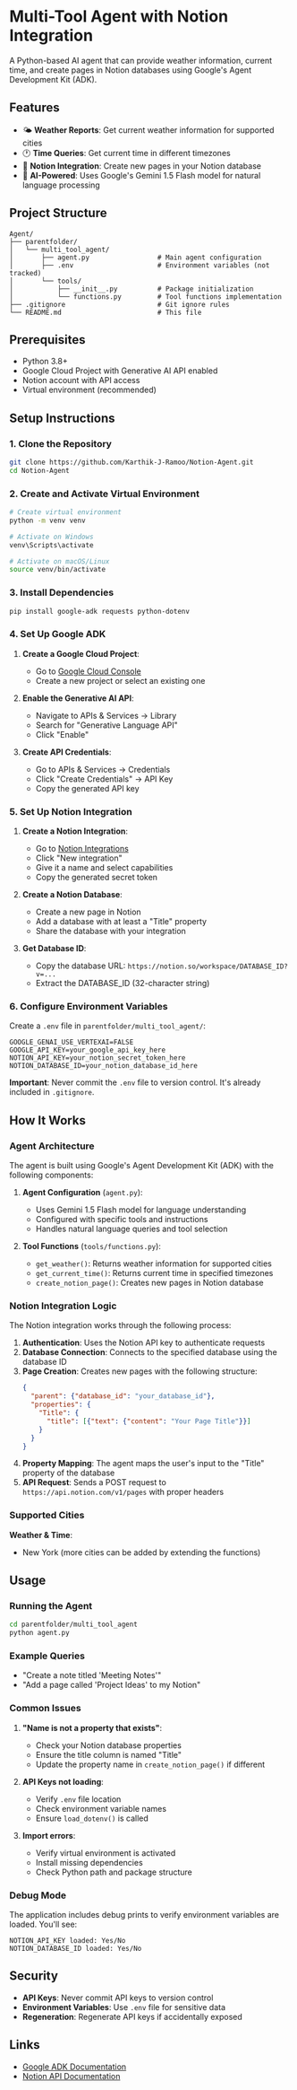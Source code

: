 # Multi-Tool Agent with Notion Integration

A Python-based AI agent that can provide weather information, current time, and create pages in Notion databases using Google's Agent Development Kit (ADK).

## Features

- 🌤️ **Weather Reports**: Get current weather information for supported cities
- 🕐 **Time Queries**: Get current time in different timezones
- 📝 **Notion Integration**: Create new pages in your Notion database
- 🤖 **AI-Powered**: Uses Google's Gemini 1.5 Flash model for natural language processing

## Project Structure

```
Agent/
├── parentfolder/
│   └── multi_tool_agent/
│       ├── agent.py                 # Main agent configuration
│       ├── .env                     # Environment variables (not tracked)
│       └── tools/
│           ├── __init__.py          # Package initialization
│           └── functions.py         # Tool functions implementation
├── .gitignore                       # Git ignore rules
└── README.md                        # This file
```

## Prerequisites

- Python 3.8+
- Google Cloud Project with Generative AI API enabled
- Notion account with API access
- Virtual environment (recommended)

## Setup Instructions

### 1. Clone the Repository

```bash
git clone https://github.com/Karthik-J-Ramoo/Notion-Agent.git
cd Notion-Agent
```

### 2. Create and Activate Virtual Environment

```bash
# Create virtual environment
python -m venv venv

# Activate on Windows
venv\Scripts\activate

# Activate on macOS/Linux
source venv/bin/activate
```

### 3. Install Dependencies

```bash
pip install google-adk requests python-dotenv
```

### 4. Set Up Google ADK

1. **Create a Google Cloud Project**:
   - Go to [Google Cloud Console](https://console.cloud.google.com/)
   - Create a new project or select an existing one

2. **Enable the Generative AI API**:
   - Navigate to APIs & Services → Library
   - Search for "Generative Language API"
   - Click "Enable"

3. **Create API Credentials**:
   - Go to APIs & Services → Credentials
   - Click "Create Credentials" → API Key
   - Copy the generated API key

### 5. Set Up Notion Integration

1. **Create a Notion Integration**:
   - Go to [Notion Integrations](https://www.notion.so/my-integrations)
   - Click "New integration"
   - Give it a name and select capabilities
   - Copy the generated secret token

2. **Create a Notion Database**:
   - Create a new page in Notion
   - Add a database with at least a "Title" property
   - Share the database with your integration

3. **Get Database ID**:
   - Copy the database URL: `https://notion.so/workspace/DATABASE_ID?v=...`
   - Extract the DATABASE_ID (32-character string)

### 6. Configure Environment Variables

Create a `.env` file in `parentfolder/multi_tool_agent/`:

```properties
GOOGLE_GENAI_USE_VERTEXAI=FALSE
GOOGLE_API_KEY=your_google_api_key_here
NOTION_API_KEY=your_notion_secret_token_here
NOTION_DATABASE_ID=your_notion_database_id_here
```

**Important**: Never commit the `.env` file to version control. It's already included in `.gitignore`.

## How It Works

### Agent Architecture

The agent is built using Google's Agent Development Kit (ADK) with the following components:

1. **Agent Configuration** (`agent.py`):
   - Uses Gemini 1.5 Flash model for language understanding
   - Configured with specific tools and instructions
   - Handles natural language queries and tool selection

2. **Tool Functions** (`tools/functions.py`):
   - `get_weather()`: Returns weather information for supported cities
   - `get_current_time()`: Returns current time in specified timezones
   - `create_notion_page()`: Creates new pages in Notion database

### Notion Integration Logic

The Notion integration works through the following process:

1. **Authentication**: Uses the Notion API key to authenticate requests
2. **Database Connection**: Connects to the specified database using the database ID
3. **Page Creation**: Creates new pages with the following structure:
   ```json
   {
     "parent": {"database_id": "your_database_id"},
     "properties": {
       "Title": {
         "title": [{"text": {"content": "Your Page Title"}}]
       }
     }
   }
   ```
4. **Property Mapping**: The agent maps the user's input to the "Title" property of the database
5. **API Request**: Sends a POST request to `https://api.notion.com/v1/pages` with proper headers

### Supported Cities

**Weather & Time**:
- New York (more cities can be added by extending the functions)

## Usage

### Running the Agent

```bash
cd parentfolder/multi_tool_agent
python agent.py
```

### Example Queries

- "Create a note titled 'Meeting Notes'"
- "Add a page called 'Project Ideas' to my Notion"

### Common Issues

1. **"Name is not a property that exists"**:
   - Check your Notion database properties
   - Ensure the title column is named "Title"
   - Update the property name in `create_notion_page()` if different

2. **API Keys not loading**:
   - Verify `.env` file location
   - Check environment variable names
   - Ensure `load_dotenv()` is called

3. **Import errors**:
   - Verify virtual environment is activated
   - Install missing dependencies
   - Check Python path and package structure

### Debug Mode

The application includes debug prints to verify environment variables are loaded. You'll see:
```
NOTION_API_KEY loaded: Yes/No
NOTION_DATABASE_ID loaded: Yes/No
```

## Security

- **API Keys**: Never commit API keys to version control
- **Environment Variables**: Use `.env` file for sensitive data
- **Regeneration**: Regenerate API keys if accidentally exposed

## Links

- [Google ADK Documentation](https://developers.google.com/adk)
- [Notion API Documentation](https://developers.notion.com/)
